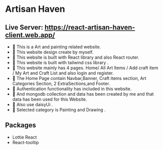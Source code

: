 # Artisan Haven


## Live Server: https://react-artisan-haven-client.web.app/
 
- 📝 This is a Art and painting related website.
- 📝 This website design create by myself.
- 📝 This website is built with React library and also React router.
- 📝 This website is built with tailwind css library .
- 📝 This website mainly has 4 pages. Home/ All Art Items / Add craft item / My Art and Craft List and also login and register.
- 📝 The Home Page contain Navbar,Banner, Craft items section, Art Categories Section, 2 ExtraSections,and Footer.
- 📝  Authentication functionality has included in this website.
- 📝 And mongodb collection and data has been created by me and that data has been used for this Website.
- 📝 Also use daisyUi .
- 📝 Selected category is Painting and Drawing .

##  Packages

- Lottie React
- React-tooltip
